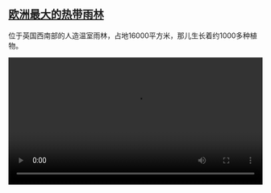 <!--1642322825000-->
[欧洲最大的热带雨林](https://www.dw.com/zh/%E6%AC%A7%E6%B4%B2%E6%9C%80%E5%A4%A7%E7%9A%84%E7%83%AD%E5%B8%A6%E9%9B%A8%E6%9E%97/a-60428053)
------

<p>位于英国西南部的人造温室雨林，占地16000平方米，那儿生长着约1000多种植物。</small></p><video src="https://tvdownloaddw-a.akamaihd.net/dwtv_video/flv/vdt_zh/2022/bchi220114_001_regenwald_01r_sd_avc.mp4" controls style="width:100%"></video>
